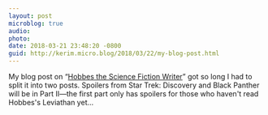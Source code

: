 ```yaml
---
layout: post
microblog: true
audio: 
photo: 
date: 2018-03-21 23:48:20 -0800
guid: http://kerim.micro.blog/2018/03/22/my-blog-post.html
---
```

My blog post on “[Hobbes the Science Fiction Writer](https://anthrodendum.org/2018/03/22/hobbes-the-science-fiction-writer-part-i/)” got so long I had to split it into two posts. Spoilers from Star Trek: Discovery and Black Panther will be in Part II—the first part only has spoilers for those who haven't read Hobbes's Leviathan yet…
